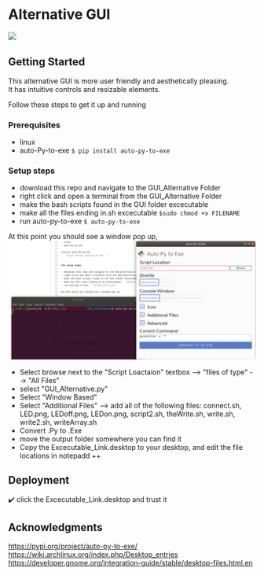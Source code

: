 
# Alternative GUI

<img src= GUIAlternative.gif>


## Getting Started

This alternative GUI is more user friendly and aesthetically pleasing.   
It has intuitive controls and resizable elements.  
  
Follow these steps to get it up and running

### Prerequisites
- linux
- auto-Py-to-exe  ``` $ pip install auto-py-to-exe  ```


### Setup steps

- download this repo and navigate to the GUI_Alternative Folder
- right click and open a terminal from the GUI_Alternative Folder
- make the bash scripts found in the GUI folder excecutable
- make all the files ending in.sh excecutable ```$sudo chmod +x FILENAME ```
- run auto-py-to-exe ```$ auto-py-to-exe```

At this point you should see a window pop up, 
<img src= "https://github.com/BarakBinyamin/BLE_LED_Display/blob/master/GUI_Alternative/Auto-Py-to-exe.png">
  
- Select browse next to the "Script Loactaion" textbox --> "files of type" --> "All Files"
- select "GUI_Alternative.py"
- Select "Window Based"
- Select "Additional Files" --> add all of the following files: connect.sh, LED.png, LEDoff.png, LEDon.png, script2.sh, theWrite.sh, write.sh, write2.sh, writeArray.sh
- Convert .Py to .Exe
- move the output folder somewhere you can find it  
- Copy the Excecutable_Link.desktop to your desktop, and edit the file locations in notepadd ++


## Deployment

:heavy_check_mark: click the Excecutable_Link.desktop and trust it



## Acknowledgments

https://pypi.org/project/auto-py-to-exe/  
https://wiki.archlinux.org/index.php/Desktop_entries  
https://developer.gnome.org/integration-guide/stable/desktop-files.html.en  

